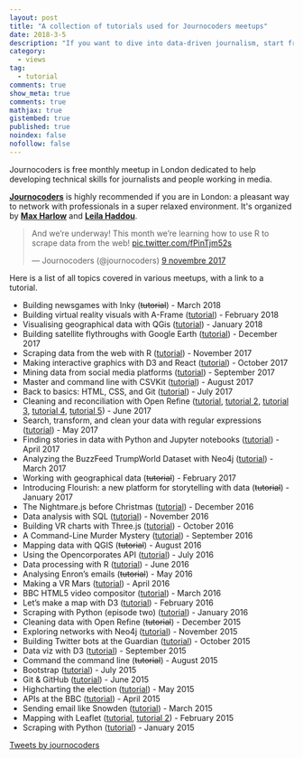 ```yaml
---
layout: post
title: "A collection of tutorials used for Journocoders meetups"
date: 2018-3-5
description: "If you want to dive into data-driven journalism, start from this list"
category:
  - views
tag:
  - tutorial
comments: true
show_meta: true
comments: true
mathjax: true
gistembed: true
published: true
noindex: false
nofollow: false
---
```

Journocoders is free monthly meetup in London dedicated to help developing technical skills for journalists and people working in media.

<!--more-->

[**Journocoders**](https://www.meetup.com/it-IT/Journocoders) is highly recommended if you are in London: a pleasant way to network with professionals in a super relaxed environment.
It's organized by [**Max Harlow**](https://twitter.com/maxharlow) and [**Leila Haddou**](https://twitter.com/LeilaHaddou).

<blockquote class="twitter-tweet" data-lang="it"><p lang="en" dir="ltr">And we’re underway! This month we’re learning how to use R to scrape data from the web! <a href="https://t.co/fPinTjm52s">pic.twitter.com/fPinTjm52s</a></p>&mdash; Journocoders (@journocoders) <a href="https://twitter.com/journocoders/status/928717761815175169?ref_src=twsrc%5Etfw">9 novembre 2017</a></blockquote>
<script async src="https://platform.twitter.com/widgets.js" charset="utf-8"></script>

Here is a list of all topics covered in various meetups, with a link to a tutorial.

* Building newsgames with Inky (<s>tutorial</s>) - March 2018
* Building virtual reality visuals with A-Frame ([tutorial](https://aframe.io/aframe-school/#/)) - February 2018
* Visualising geographical data with QGis ([tutorial](https://github.com/OrdnanceSurvey/GeoDataViz-Toolkit/blob/master/Workshops/Thematic%20Mapping%20Techniques/Thematic%20Mapping%20Techniques%20Workbook.pdf)) - January 2018
* Building satellite flythroughs with Google Earth ([tutorial](https://github.com/edlowther/gep-flythroughs)) - December 2017
* Scraping data from the web with R ([tutorial](https://towardsdatascience.com/web-scraping-tutorial-in-r-5e71fd107f32)) - November 2017
* Making interactive graphics with D3 and React ([tutorial](https://github.com/davidbjourno/making-interactive-graphics)) - October 2017
* Mining data from social media platforms ([tutorial](https://github.com/lamthuyvo/social-media-data-scripts)) - September 2017
* Master and command line with CSVKit ([tutorial](http://csvkit.readthedocs.io/en/latest/tutorial/1_getting_started.html)) - August 2017
* Back to basics: HTML, CSS, and Git ([tutorial](https://github.com/maxharlow/tutorials/tree/master/build-a-website-with-html-and-git)) - July 2017
* Cleaning and reconciliation with Open Refine ([tutorial](http://2014.padjo.org/tutorials/open-refine/introduction-to-open-refine/), [tutorial 2](http://2014.padjo.org/tutorials/open-refine/clustering/), [tutorial 3](https://www.dropbox.com/s/p6q2m622ck2gh0m/Reconciling%20in%20OpenRefine.docx), [tutorial 4](https://github.com/maxharlow/reconcile), [tutorial 5](https://github.com/okfn/helmut)) - June 2017
* Search, transform, and clean your data with regular expressions ([tutorial](https://github.com/maxharlow/tutorials/tree/master/search-transform-and-clean-data-with-regular-expressions)) - May 2017
* Finding stories in data with Python and Jupyter notebooks ([tutorial](https://github.com/davidbjourno/finding-stories-in-data/blob/master/finding-stories-in-data.ipynb)) - April 2017
* Analyzing the BuzzFeed TrumpWorld Dataset with Neo4j ([tutorial](https://neo4j.com/blog/buzzfeed-trumpworld-dataset-neo4j/)) - March 2017
* Working with geographical data (<s>tutorial</s>) - February 2017
* Introducing Flourish: a new platform for storytelling with data (<s>tutorial</s>) - January 2017
* The Nightmare.js before Christmas ([tutorial](https://hackernoon.com/nightmarishly-good-scraping-with-nightmare-js-and-async-await-b7b20a38438f)) - December 2016
* Data analysis with SQL ([tutorial](https://github.com/journocoders/tutorials/tree/master/intro-to-sql-for-analysis)) - November 2016
* Building VR charts with Three.js ([tutorial](https://github.com/journocoders/vr-interactives-three-js)) - October 2016
* A Command-Line Murder Mystery ([tutorial](https://github.com/journocoders/clmystery/blob/master/cheatsheet.md)) - September 2016
* Mapping data with QGIS (<s>tutorial</s>) - August 2016
* Using the Opencorporates API ([tutorial](https://github.com/journocoders/tutorials/tree/master/opencorporates-api)) - July 2016
* Data processing with R ([tutorial](https://github.com/swirldev/swirl_courses#swirl-courses)) - June 2016
* Analysing Enron’s emails (<s>tutorial</s>) - May 2016
* Making a VR Mars ([tutorial](https://github.com/datadesk/vr-interactives-three-js)) - April 2016
* BBC HTML5 video compositor ([tutorial](https://github.com/journocoders/html5-video-compositor)) - March 2016
* Let’s make a map with D3 ([tutorial](https://medium.com/@mbostock/command-line-cartography-part-1-897aa8f8ca2c)) - February 2016
* Scraping with Python (episode two) ([tutorial](https://first-web-scraper.readthedocs.io/en/latest/)) - January 2016
* Cleaning data with Open Refine (<s>tutorial</s>) - December 2015
* Exploring networks with Neo4j ([tutorial](http://leilahaddou.github.io/neo4j-tutorial/)) - November 2015
* Building Twitter bots at the Guardian ([tutorial](https://www.bryanbraun.com/2014/12/13/how-to-set-up-a-simple-javascript-twitter-bot/)) - October 2015
* Data viz with D3 ([tutorial](https://www.dashingd3js.com/d3js-first-steps)) - September 2015
* Command the command line (<s>tutorial</s>) - August 2015
* Bootstrap ([tutorial](https://gist.github.com/ebigalee/bac6f88e88699fcdedc5)) - July 2015
* Git & GitHub ([tutorial](http://jlord.us/git-it/)) - June 2015
* Highcharting the election ([tutorial](https://github.com/ejb/highcharts-tutorial/blob/master/tutorial.md)) - May 2015
* APIs at the BBC ([tutorial](https://github.com/basilesimon/using-an-api-tutorial/)) - April 2015
* Sending email like Snowden ([tutorial](https://tcij.org/resources/handbooks/infosec/chapter-5-email)) - March 2015
* Mapping with Leaflet ([tutorial](http://leafletjs.com/examples/quick-start/), [tutorial 2](https://asmaloney.com/2014/01/code/creating-an-interactive-map-with-leaflet-and-openstreetmap/)) - February 2015
* Scraping with Python ([tutorial](http://www.gregreda.com/2013/03/03/web-scraping-101-with-python/)) - January 2015


<a class="twitter-timeline" href="https://twitter.com/journocoders?ref_src=twsrc%5Etfw">Tweets by journocoders</a> <script async src="https://platform.twitter.com/widgets.js" charset="utf-8"></script>
